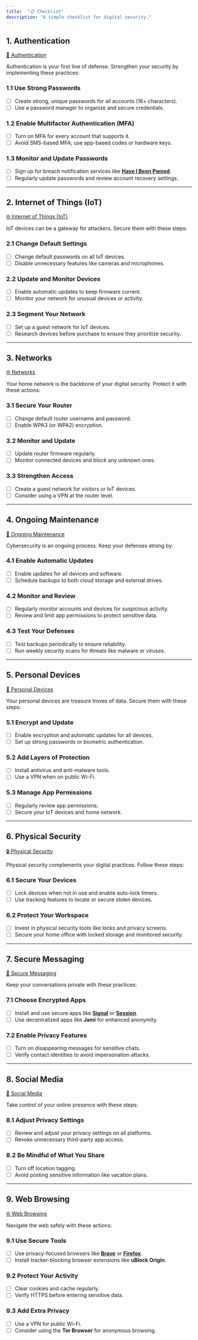 ```yaml
---
title:  "📋 Checklist"
description: "A simple checklist for digital security."
---
```


## 1. **Authentication**  

[🔐 Authentication](https://dontpanicprotocol.org/authentication)  

Authentication is your first line of defense. Strengthen your security by implementing these practices:  

### 1.1 Use Strong Passwords  

- [ ] Create strong, unique passwords for all accounts (16+ characters).  
- [ ] Use a password manager to organize and secure credentials.  

### 1.2 Enable Multifactor Authentication (MFA)  

- [ ] Turn on MFA for every account that supports it.  
- [ ] Avoid SMS-based MFA; use app-based codes or hardware keys.  

### 1.3 Monitor and Update Passwords  

- [ ] Sign up for breach notification services like **[Have I Been Pwned](https://haveibeenpwned.com)**.  
- [ ] Regularly update passwords and review account recovery settings.  

---

## 2. **Internet of Things (IoT)**  

[🌐 Internet of Things (IoT)](https://dontpanicprotocol.org/iot)  

IoT devices can be a gateway for attackers. Secure them with these steps:  

### 2.1 Change Default Settings  

- [ ] Change default passwords on all IoT devices.  
- [ ] Disable unnecessary features like cameras and microphones.  

### 2.2 Update and Monitor Devices  

- [ ] Enable automatic updates to keep firmware current.  
- [ ] Monitor your network for unusual devices or activity.  

### 2.3 Segment Your Network  

- [ ] Set up a guest network for IoT devices.  
- [ ] Research devices before purchase to ensure they prioritize security.  

---

## 3. **Networks**  

[🌐 Networks](https://dontpanicprotocol.org/networks)  

Your home network is the backbone of your digital security. Protect it with these actions:  

### 3.1 Secure Your Router  

- [ ] Change default router username and password.  
- [ ] Enable WPA3 (or WPA2) encryption.  

### 3.2 Monitor and Update  

- [ ] Update router firmware regularly.  
- [ ] Monitor connected devices and block any unknown ones.  

### 3.3 Strengthen Access  

- [ ] Create a guest network for visitors or IoT devices.  
- [ ] Consider using a VPN at the router level.  

---

## 4. **Ongoing Maintenance**  

[🔄 Ongoing Maintenance](https://dontpanicprotocol.org/ongoing-maintenance)  

Cybersecurity is an ongoing process. Keep your defenses strong by:  

### 4.1 Enable Automatic Updates  

- [ ] Enable updates for all devices and software.  
- [ ] Schedule backups to both cloud storage and external drives.  

### 4.2 Monitor and Review  

- [ ] Regularly monitor accounts and devices for suspicious activity.  
- [ ] Review and limit app permissions to protect sensitive data.  

### 4.3 Test Your Defenses  

- [ ] Test backups periodically to ensure reliability.  
- [ ] Run weekly security scans for threats like malware or viruses.  

---

## 5. **Personal Devices**  

[📱 Personal Devices](https://dontpanicprotocol.org/personal-devices)  

Your personal devices are treasure troves of data. Secure them with these steps:  

### 5.1 Encrypt and Update  

- [ ] Enable encryption and automatic updates for all devices.  
- [ ] Set up strong passwords or biometric authentication.  

### 5.2 Add Layers of Protection  

- [ ] Install antivirus and anti-malware tools.  
- [ ] Use a VPN when on public Wi-Fi.  

### 5.3 Manage App Permissions  

- [ ] Regularly review app permissions.  
- [ ] Secure your IoT devices and home network.  

---

## 6. **Physical Security**  

[🔒 Physical Security](https://dontpanicprotocol.org/physical-security)  

Physical security complements your digital practices. Follow these steps:  

### 6.1 Secure Your Devices  

- [ ] Lock devices when not in use and enable auto-lock timers.  
- [ ] Use tracking features to locate or secure stolen devices.  

### 6.2 Protect Your Workspace  

- [ ] Invest in physical security tools like locks and privacy screens.  
- [ ] Secure your home office with locked storage and monitored security.  

---

## 7. **Secure Messaging**  

[📩 Secure Messaging](https://dontpanicprotocol.org/secure-messaging)  

Keep your conversations private with these practices:  

### 7.1 Choose Encrypted Apps  

- [ ] Install and use secure apps like **[Signal](https://signal.org)** or **[Session](https://getsession.org)**.  
- [ ] Use decentralized apps like **Jami** for enhanced anonymity.  

### 7.2 Enable Privacy Features  

- [ ] Turn on disappearing messages for sensitive chats.  
- [ ] Verify contact identities to avoid impersonation attacks.  

---

## 8. **Social Media**  

[📣 Social Media](https://dontpanicprotocol.org/social-media)  

Take control of your online presence with these steps:  

### 8.1 Adjust Privacy Settings  

- [ ] Review and adjust your privacy settings on all platforms.  
- [ ] Revoke unnecessary third-party app access.  

### 8.2 Be Mindful of What You Share  

- [ ] Turn off location tagging.  
- [ ] Avoid posting sensitive information like vacation plans.  

---

## 9. **Web Browsing**  

[🌐 Web Browsing](https://dontpanicprotocol.org/web-browsing)  

Navigate the web safely with these actions:  

### 9.1 Use Secure Tools  

- [ ] Use privacy-focused browsers like **[Brave](https://brave.com)** or **[Firefox](https://www.mozilla.org)**.  
- [ ] Install tracker-blocking browser extensions like **uBlock Origin**.  

### 9.2 Protect Your Activity  

- [ ] Clear cookies and cache regularly.  
- [ ] Verify HTTPS before entering sensitive data.  

### 9.3 Add Extra Privacy  

- [ ] Use a VPN for public Wi-Fi.  
- [ ] Consider using the **Tor Browser** for anonymous browsing.  
